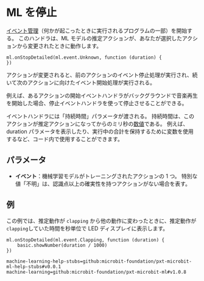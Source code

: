 # ML を停止

[イベント管理](/参照/イベント管理)（何かが起こったときに実行されるプログラムの一部）を開始する。 このハンドラは、ML モデルの推定アクションが、あなたが選択したアクションから変更されたときに動作します。

```sig
ml.onStopDetailed(ml.event.Unknown, function (duration) {
})
```

アクションが変更されると、前のアクションのイベント停止処理が実行され、続いて次のアクションに向けたイベント開始処理が実行される。

例えば、あるアクションの開始イベントハンドラがバックグラウンドで音楽再生を開始した場合、停止イベントハンドラを使って停止させることができる。

イベントハンドラには「持続時間」パラメータが渡される。 持続時間は、このアクションが推定アクションになってからのミリ秒の[数値](/型/数値)である。 例えば、duration パラメータを表示したり、実行中の合計を保持するために変数を使用するなど、コード内で使用することができます。

## パラメータ

- **イベント**：機械学習モデルがトレーニングされたアクションの 1 つ。 特別な値「不明」は、認識点以上の確実性を持つアクションがない場合を表す。

## 例

この例では、推定動作が `clapping` から他の動作に変わったときに、推定動作が `clapping`していた時間を秒単位で LED ディスプレイに表示します。

```blocks
ml.onStopDetailed(ml.event.Clapping, function (duration) {
    basic.showNumber(duration / 1000)
})
```

```package
machine-learning-help-stubs=github:microbit-foundation/pxt-microbit-ml-help-stubs#v0.0.1
machine-learning=github:microbit-foundation/pxt-microbit-ml#v1.0.8
```
